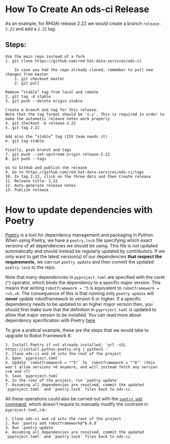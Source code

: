 # How To Create An ods-ci Release

As an example, for RHOAI release 2.22 we would create a branch `release-2.22` and add a `2.22` tag.

## Steps:
    Use the main repo instead of a fork
    1. git clone https://github.com/red-hat-data-services/ods-ci

        In case you had the repo already cloned, remember to pull new changes from master
        1. git checkout master
        2. git pull

    Remove “stable” tag from local and remote
    2. git tag -d stable
    3. git push --delete origin stable 

    Create a branch and tag for this release.
    Note that the tag format should be 'x.y'. This is required in order to make the automatic release notes work properly
    4. git checkout -b release-2.22
    5. git tag 2.22

    Add also the “stable” tag (ISV team needs it) 
    6. git tag stable

    Finally, push branch and tags
    7. git push --set-upstream origin release-2.22
    8. git push --tags

    Go to GitHub and publish the release
    9. Go to https://github.com/red-hat-data-services/ods-ci/tags
    10. In tag 2.22, click on the three dots and then Create release
    11. Release title: 2.22
    12. Auto-generate release notes
    13. Publish release


# How to update dependencies with Poetry

[Poetry](https://python-poetry.org) is a tool for dependency management and packaging in Python. When using Poetry, we have a `poetry.lock` file specifying which exact versions of all dependencies we should be using. This file is not updated automatically and should instead be regularly updated by contributors.
If we only want to get the latest version(s) of our dependencies **that respect the requirements**, we can run `poetry update` and then commit the updated `poetry.lock` to the repo.


Note that many dependencies in `pyproject.toml` are specified with the caret (`^`) operator, which binds the dependency to a specific major version. This means that writing `robotframework = ^5` is equivalent to `robotframework = >=5,<6`. The consequence of this is that running only `poetry update` will **never** update robotframework to version 6 or higher.
If a specific dependency needs to be updated to an higher major version then, you should first make sure that the definition in `pyproject.toml` is updated to allow that major version to be installed. You can read more about dependency specification with Poetry [here](https://python-poetry.org/docs/dependency-specification/)


To give a pratical example, these are the steps that we would take to upgrade to Robot Framework 6:

    1. Install Poetry if not already installed: `url -sSL https://install.python-poetry.org | python3 -`
    2. Clone ods-ci and cd into the root of the project
    3. Open `pyproject.toml`
    4. Update `robotframework = "^5"` to `robotframework = "^6"` (this won't allow versions <6 anymore, and will instead fetch any version >=6 and <7)
    5. Save `pyproject.toml`
    6. In the root of the project, run `poetry update`
    7. Assuming all dependencies are resolved, commit the updated `pyproject.toml` and `poetry.lock` files back to ods-ci.

All these operations could also be carried out with the [`poetry add` command](https://python-poetry.org/docs/cli/#add), which doesn't require to manually modify the contraint in `pyproject.toml`, i.e.:

    1. Clone ods-ci and cd into the root of the project
    2. Run `poetry add robotframework@^6.0.0`
    3. Run `poetry update`
    4. Assuming all dependencies are resolved, commit the updated `pyproject.toml` and `poetry.lock` files back to ods-ci.
